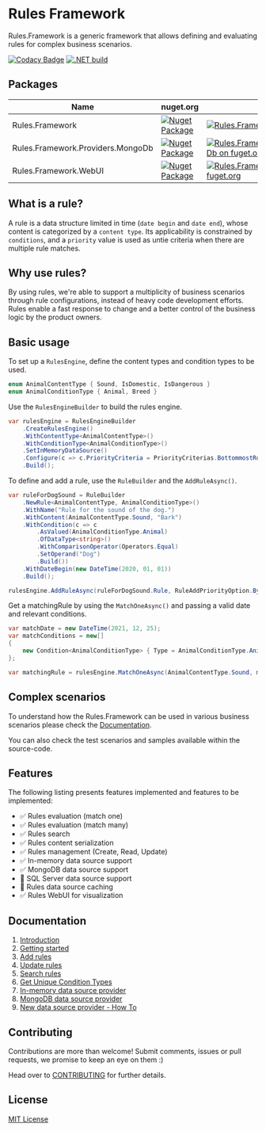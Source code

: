 # Rules Framework

Rules.Framework is a generic framework that allows defining and evaluating rules for complex business scenarios.

[![Codacy Badge](https://api.codacy.com/project/badge/Grade/8b48f4541fba4d4b8bad2e9a8563ede3)](https://app.codacy.com/gh/Farfetch/rules-framework?utm_source=github.com&utm_medium=referral&utm_content=Farfetch/rules-framework&utm_campaign=Badge_Grade_Settings)
[![.NET build](https://github.com/luispfgarces/rules-framework/actions/workflows/dotnet-build.yml/badge.svg)](https://github.com/luispfgarces/rules-framework/actions/workflows/dotnet-build.yml)

## Packages

|Name                             |nuget.org|fuget.org|
|---------------------------------|----|---------|
|Rules.Framework|[![Nuget Package](https://img.shields.io/nuget/v/Rules.Framework.svg?logo=nuget)](https://www.nuget.org/packages/Rules.Framework/)|[![Rules.Framework on fuget.org](https://www.fuget.org/packages/Rules.Framework/badge.svg)](https://www.fuget.org/packages/Rules.Framework)|
|Rules.Framework.Providers.MongoDb|[![Nuget Package](https://img.shields.io/nuget/v/Rules.Framework.Providers.MongoDb?logo=nuget)](https://www.nuget.org/packages/Rules.Framework.Providers.MongoDb/)|[![Rules.Framework.Providers.MongoDb on fuget.org](https://www.fuget.org/packages/Rules.Framework.Providers.MongoDb/badge.svg)](https://www.fuget.org/packages/Rules.Framework.Providers.MongoDb)|
|Rules.Framework.WebUI|[![Nuget Package](https://img.shields.io/nuget/v/Rules.Framework.WebUI?logo=nuget)](https://www.nuget.org/packages/Rules.Framework.WebUI/)|[![Rules.Framework.WebUI on fuget.org](https://www.fuget.org/packages/Rules.Framework.WebUI/badge.svg)](https://www.fuget.org/packages/Rules.Framework.WebUI)|

## What is a rule?

A rule is a data structure limited in time (`date begin` and `date end`), whose content is categorized by a `content type`. Its applicability is constrained by `conditions`, and a `priority` value is used as untie criteria when there are multiple rule matches.

## Why use rules?

By using rules, we're able to support a multiplicity of business scenarios through rule configurations, instead of heavy code development efforts. Rules enable a fast response to change and a better control of the business logic by the product owners.

## Basic usage

To set up a `RulesEngine`, define the content types and condition types to be used.

```csharp
enum AnimalContentType { Sound, IsDomestic, IsDangerous }
enum AnimalConditionType { Animal, Breed }
```

Use the `RulesEngineBuilder` to build the rules engine.

```csharp
var rulesEngine = RulesEngineBuilder
    .CreateRulesEngine()
    .WithContentType<AnimalContentType>()
    .WithConditionType<AnimalConditionType>()
    .SetInMemoryDataSource()
    .Configure(c => c.PriorityCriteria = PriorityCriterias.BottommostRuleWins)
    .Build();
```

To define and add a rule, use the `RuleBuilder` and the `AddRuleAsync()`.
```csharp
var ruleForDogSound = RuleBuilder
    .NewRule<AnimalContentType, AnimalConditionType>()
    .WithName("Rule for the sound of the dog.")
    .WithContent(AnimalContentType.Sound, "Bark")
    .WithCondition(c => c
        .AsValued(AnimalConditionType.Animal)
        .OfDataType<string>()
        .WithComparisonOperator(Operators.Equal)
        .SetOperand("Dog")
        .Build())
    .WithDateBegin(new DateTime(2020, 01, 01))
    .Build();

rulesEngine.AddRuleAsync(ruleForDogSound.Rule, RuleAddPriorityOption.ByPriorityNumber(1));
```

Get a matchingRule by using the `MatchOneAsync()` and passing a valid date and relevant conditions.

```csharp
var matchDate = new DateTime(2021, 12, 25);
var matchConditions = new[]
{
    new Condition<AnimalConditionType> { Type = AnimalConditionType.Animal, Value = "Dog" },
};

var matchingRule = rulesEngine.MatchOneAsync(AnimalContentType.Sound, matchDate, matchConditions);
```

## Complex scenarios

To understand how the Rules.Framework can be used in various business scenarios please check the [Documentation](#documentation).

You can also check the test scenarios and samples available within the source-code.

## Features

The following listing presents features implemented and features to be implemented:
- ✅ Rules evaluation (match one)
- ✅ Rules evaluation (match many)
- ✅ Rules search
- ✅ Rules content serialization
- ✅ Rules management (Create, Read, Update)
- ✅ In-memory data source support
- ✅ MongoDB data source support
- 🚧 SQL Server data source support
- 🚧 Rules data source caching
- ✅ Rules WebUI for visualization

## Documentation

1.  [Introduction](docs/introduction.md)
2.  [Getting started](docs/getting-started.md)
3.  [Add rules](docs/add-rules.md)
4.  [Update rules](docs/update-rules.md)
5.  [Search rules](docs/search-rules.md)
6.  [Get Unique Condition Types](get-unique-condition-types.md)
7.  [In-memory data source provider](docs/using-in-memory-data-source.md)
8.  [MongoDB data source provider](docs/using-mongo-db-data-source.md)
9.  [New data source provider - How To](docs/new-data-source-how-to.md)

## Contributing

Contributions are more than welcome! Submit comments, issues or pull requests, we promise to keep an eye on them :)

Head over to [CONTRIBUTING](CONTRIBUTING.md) for further details.

## License

[MIT License](LICENSE.md)